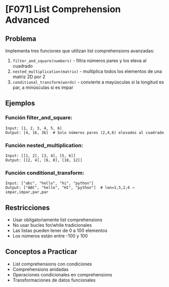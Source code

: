# [F071] List Comprehension Advanced

## Problema

Implementa tres funciones que utilizan list comprehensions avanzadas:
1. `filter_and_square(numbers)` - filtra números pares y los eleva al cuadrado
2. `nested_multiplication(matrix)` - multiplica todos los elementos de una matriz 2D por 2
3. `conditional_transform(words)` - convierte a mayúsculas si la longitud es par, a minúsculas si es impar

## Ejemplos

### Función filter_and_square:
```
Input: [1, 2, 3, 4, 5, 6]
Output: [4, 16, 36]  # Solo números pares (2,4,6) elevados al cuadrado
```

### Función nested_multiplication:
```
Input: [[1, 2], [3, 4], [5, 6]]
Output: [[2, 4], [6, 8], [10, 12]]
```

### Función conditional_transform:
```
Input: ["abc", "hello", "hi", "python"]
Output: ["ABC", "hello", "HI", "python"]  # len=3,5,2,6 → impar,impar,par,par
```

## Restricciones
- Usar obligatoriamente list comprehensions
- No usar bucles for/while tradicionales
- Las listas pueden tener de 0 a 100 elementos
- Los números están entre -100 y 100

## Conceptos a Practicar
- List comprehensions con condiciones
- Comprehensions anidadas
- Operaciones condicionales en comprehensions
- Transformaciones de datos funcionales
